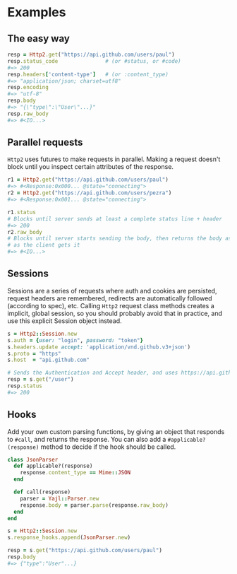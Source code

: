 
# Examples

## The easy way

```ruby
resp = Http2.get("https://api.github.com/users/paul")
resp.status_code               # (or #status, or #code)
#=> 200
resp.headers['content-type']   # (or :content_type)
#=> "application/json; charset=utf8"
resp.encoding
#=> "utf-8"
resp.body
#=> "{\"type\":\"User\"...}"
resp.raw_body
#=> #<IO...>
```

## Parallel requests

`Http2` uses futures to make requests in parallel. Making a request doesn't block
until you inspect certain attributes of the response.

```ruby
r1 = Http2.get("https://api.github.com/users/paul")
#=> #<Response:0x000... @state="connecting">
r2 = Http2.get("https://api.github.com/users/pezra")
#=> #<Response:0x001... @state="connecting">

r1.status
# Blocks until server sends at least a complete status line + header
#=> 200
r2.raw_body
# Blocks until server starts sending the body, then returns the body as an IO stream
# as the client gets it
#=> #<IO...>
```

## Sessions

Sessions are a series of requests where auth and cookies are persisted, request
headers are remembered, redirects are automatically followed (according to
spec), etc. Calling `Http2` request class methods creates a implicit, global
session, so you should probably avoid that in practice, and use this explicit
Session object instead.

```ruby
s = Http2::Session.new
s.auth = {user: "login", password: "token"}
s.headers.update accept: 'application/vnd.github.v3+json')
s.proto = "https"
s.host  = "api.github.com"

# Sends the Authentication and Accept header, and uses https://api.githubcom
resp = s.get("/user")
resp.status
#=> 200
```

## Hooks

Add your own custom parsing functions, by giving an object that responds to `#call`, and returns the response.
You can also add a `#applicable?(response)` method to decide if the hook should be called.

```ruby
class JsonParser
  def applicable?(response)
    response.content_type == Mime::JSON
  end

  def call(response)
    parser = Yajl::Parser.new
    response.body = parser.parse(response.raw_body)
  end
end

s = Http2::Session.new
s.response_hooks.append(JsonParser.new)

resp = s.get("https://api.github.com/users/paul")
resp.body
#=> {"type":"User"...}
```





